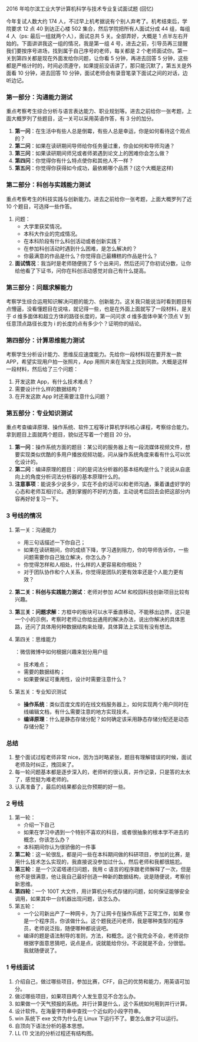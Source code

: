  2016 年哈尔滨工业大学计算机科学与技术专业复试面试题 (回忆)

今年复试人数大约 174 人，不过早上机考据说有个别人弃考了。机考结束后，学院要求 12 点 40 到达正心楼 502 集合，然后学院把所有人面试分成 44 组，每组 4 人（ps: 最后一组就两个人），面试总共 5 关。全部弄好，大概是 1 点半左右开始的。下面讲讲我这一组的情况，我是第一组 4 号，进去之前，引导员再三提醒我们要按序号进场，找到属于自己序号的老师，每关都是 2 个老师面试你。第一关到第四关都是现在外面发给你问题，让你看 5 分钟，再进去回答 5 分钟，这些都是严格计时的，时间必须遵守，如果提前没话讲了，那只能沉默了，第五关是外面看 10 分钟，进去回答 10 分钟，面试老师会有录音笔录下面试之间的对话，边听边记。

### 第一部分：沟通能力测试

重点考察考生综合分析与语言表达能力、职业规划等。进去之前给你一张考题，上面大概罗列了些题目，这一关可以采用英语作答，有 3 分的加分。

1. **第一问**：在生活中有些人总是倒霉，有些人总是幸运，你是如何看待这个观点的？
2. **第二问**：如果在读研期间导师给你任务量过重，你会如何和导师沟通？
3. **第三问**：如果读研期间师兄或者师弟遇到论文上的困难你会怎么做？
4. **第四问**：你觉得你有什么特点使你和其他人不一样？
5. **第五问**：你觉得你获得如今成功，最依赖哪个品质？(这个大概是这样)

### 第二部分：科创与实践能力测试

重点考察考生的科技实践与创新能力。进去之前给你一张考题，上面大概罗列了近 10 个题目，可选择一些作答。

1. 问题：
   - 大学里获奖情况。
   - 本科大作业的完成情况。
   - 在本科阶段有什么科创活动或者创新实践？
   - 在参加科创活动时遇到什么困难，是怎么解决的？
   - 你最满意的作品是什么？你觉得自己最糟糕的作品是什么？
2. **面试情况**：我当时是老师随便挑了 5 个出来问，然后还问了你初试分数，让你给他看了下证书，问你在科创活动感觉对自己有什么提高。

### 第三部分：问题求解能力

考察学生综合运用知识解决问题的能力、创新能力。这关我只能说当时看到题目有点懵逼，没看懂题目在说啥，就记得一些，也是在外面上面就写了一段材料，是关于 d 维多面体和超立方体的路径长度的，第一问问求 d 维多面体中某个顶点 V 到任意顶点路径长度为 i 的长度的点有多少个？证明你的结论。

### 第四部分：计算思维能力测试

考察学生分析设计能力、思维反应速度能力。先给你一段材料现在要开发一款 APP，希望实现用户拍一张照片，App 用照片来在淘宝上找到同款。大概是这样一段材料，然后给了三个问题：

1. 开发这款 App，有什么技术难点？
2. 需要设计什么样的数据结构？
3. 在开发这款 App 时还需要注意什么问题？

### 第五部分：专业知识测试

重点考查编译原理、操作系统、软件工程等计算机学科核心课程，考察综合能力。拿到题目上面就两个题目，貌似还写着一个题目 20 分。

1. **第一问**：操作系统方面的题目：某公司的服务器上有一段流媒体视频文件，想要实现类似优酷的多用户播放视频功能，问从操作系统角度来看有什么可以优化设计的。
2. **第二问**：编译原理的题目：问的是词法分析器的基本结构是什么？说说从自底向上的角度分析词法分析器的基本原理什么的。
3. **注意事项**：能说多少说多少，实在不会的话可以和老师沟通，秉着谦虚好学的心态和老师互相讨论。遇到掌握的不好的方面，主动说考后回去会把这部分内容再好好复习一下。

### 3 号线的情况

1. 第一关：沟通能力

   - 用三句话描述一下你自己；
   - 如果在读研期间，你的成绩下降，学习遇到阻力，你的导师告诉你，一些问题需要你自己独立解决，你怎么办？
   - 你觉得怎样和人相处，什么样的人更容易和你相处？
   - 对于团队协作和个人关系，你觉得是团队的更有效率还是个人能力更有效？

2. **第二关：科创与实践能力测试**：老师对参加 ACM 和校园科技创新项目比较有兴趣。

3. **第三关：问题求解**：方框中的板块可以水平垂直移动，不能移出边界，这只是一个小的示例，考察时老师让你给出通用的解决办法，说出你解决的具体思路，还问了具体用何种数据结构来处理，具体算法上实现有没有想法。

4. 第四关：思维能力

   ：微信微博中如何根据兴趣来划分用户组

   - 技术难点；
   - 需要的数据结构；
   - 如果要保证可重用性，设计时需要注意什么？

5. 第五关：专业知识测试

   - **操作系统**：类似百度文库的在线文档服务器上，如何实现两个用户同时在线编辑文档，有什么需要注意的地方实现技术。
   - **编译原理**：什么是静态存储分配？如何确定该采用静态存储分配还是动态存储分配？

### 总结

1. 整个面试过程老师非常 nice，因为当时略紧张，题目有理解错误的时候，面试老师及时纠正，拽回来了。
2. 每一轮问题基本都是逐步深入的，老师听的很认真，并作记录，只是答的太水了，感觉挺为难老师的。
3. 认真准备了，最后的结果都会比你预期的好一些。

### 2 号线

1. 第一轮：
   - 介绍一下自己
   - 如果在学习中遇到一个特别不喜欢的科目，或者很抽象的根本学不进去的概念，你该怎么办？
   - 本科期间你认为很骄傲的一件事
2. **第二轮**：这一轮很乱，都是问一些在本科期间做的科研项目，参加的比赛，是用什么技术怎么实现的，我直接说没参加过什么，然后老师和我都很尴尬。
3. **第三轮**：是一个汉诺塔递归问题，我用 c 语言的程序跟老师解释了一次，但是他不是很满意，他让我自己最好创造一种新的数据结构，说是随便说，考察创新思维。
4. **第四轮**：一个 100T 大文件，用计算机分布式存储的问题，如何保证能够安全调用，如果其中一台机器出现问题，该怎么办。
5. 第五轮：
   - 一个公司新出产了一种网卡，为了让网卡在操作系统下正常工作，如果 你是一个程序员，你该做什么。这个题我还问老师，我是哪种类型的程序员，老师说泛指，随便哪种都说说吧。
   - 编译的题是语法制导的准则，方法，和概念。这个我完全不会，老师说你根据字面意思猜吧，说点是点，说就能给你分。不说就是不会，分很低。我就随便说了。

### 1 号线面试

1. 介绍自己，做过哪些项目，参加比赛，CFF，自己的优势和能力，用英语可加分。
2. 做过哪些项目，如果项目两个人发生意见不合怎么办。
3. 如果做一个天气预报的系统。并行计算是什么，这个系统如何用到并行计算。
4. 设计软件。在海量字符串中查找一个近似的小段字符串。
5. win 系统下 exe 文件为什么在 Linux 下运行不了。要怎么做才可以运行。
6. 自顶向下语法分析的基本思想。
7. LL (1) 文法的分析过程还有结构图。
